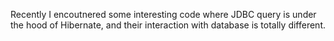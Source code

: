 Recently I encoutnered some interesting code where JDBC query is under the hood of Hibernate, and their interaction with database is totally different.
